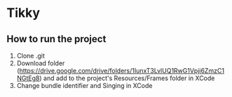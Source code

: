# Tikky

## How to run the project
1. Clone .git
2. Download folder (https://drive.google.com/drive/folders/1IunxT3LvlUQ1RwG1Vpji6ZmzC1NGtEg8) and add to the project's Resources/Frames folder in XCode
3. Change bundle identifier and Singing in XCode
